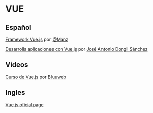 
# VUE

## Español

[Framework Vue.js](https://lenguajejs.com/vuejs/) por [@Manz](https://twitter.com/Manz)

[Desarrolla aplicaciones con Vue.js](https://jdonsan.gitbooks.io/desarrolla-aplicaciones-con-vuejs/content/) por [ José Antonio Dongil Sánchez](https://elabismodenull.wordpress.com/acerca-de/)


## Videos

[Curso de Vue.js](https://youtu.be/GAQB7Y4X5fM) por [Bluuweb](https://www.youtube.com/channel/UCH7IANkyEcsVW_y1IlpkamQ)


## Ingles

[Vue.js oficial page](https://vuejs.org/)
